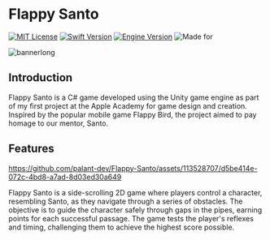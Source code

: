 # Flappy Santo
[![MIT License](https://img.shields.io/badge/license-MIT-blue.svg?style=for-the-badge)](https://github.com/palant-dev/Sleep-Sanctuary/blob/main/license)
[![Swift Version](https://img.shields.io/badge/Swift-5-brightgreen.svg?style=for-the-badge)](https://swift.org)
[![Engine Version](https://img.shields.io/badge/Engine-Unity-lightblue.svg?style=for-the-badge)](https://unity.com/)
![Made for](https://img.shields.io/badge/Device-iPhone-darkblue.svg?style=for-the-badge)

![bannerlong](https://github.com/palant-dev/Flappy-Santo/assets/113528707/846cd90d-b717-471a-acb0-8ece76a537f5)

## Introduction
Flappy Santo is a C# game developed using the Unity game engine as part of my first project at the Apple Academy for game design and creation. Inspired by the popular mobile game Flappy Bird, the project aimed to pay homage to our mentor, Santo.

## Features


https://github.com/palant-dev/Flappy-Santo/assets/113528707/d5be414e-072c-4bd8-a7ad-8d03ed30a649



Flappy Santo is a side-scrolling 2D game where players control a character, resembling Santo, as they navigate through a series of obstacles. The objective is to guide the character safely through gaps in the pipes, earning points for each successful passage. The game tests the player's reflexes and timing, challenging them to achieve the highest score possible.
